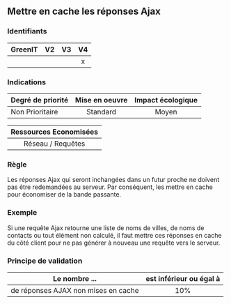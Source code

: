 ## Mettre en cache les réponses Ajax
### Identifiants

| GreenIT |  V2  |  V3  |  V4  |
|---------|:----:|:----:|:----:|
|      |   |   |  x   |

### Indications

| Degré de priorité |      Mise en oeuvre       |  Impact écologique    | 
|-------------------|:-------------------------:|:---------------------:|
| Non Prioritaire   |  Standard                 |    Moyen              | 


|Ressources Economisées                                      |
|:----------------------------------------------------------:|
|  Réseau / Requêtes  |

### Règle

Les réponses Ajax qui seront inchangées dans un futur proche ne doivent pas être redemandées au serveur. Par conséquent, les mettre en cache pour économiser de la bande passante.

### Exemple

Si une requête Ajax retourne une liste de noms de villes, de noms de contacts ou tout élément non calculé, il faut mettre ces réponses en cache du côté client pour ne pas générer à nouveau une requête vers le serveur.

### Principe de validation

| Le nombre ...     | est inférieur ou égal à   |  
|-------------------|:-------------------------:|
| de réponses AJAX non mises en cache  | 10%  |
